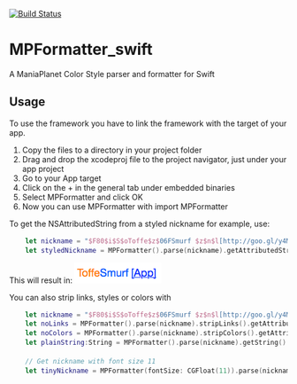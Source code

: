 [![Build Status](https://travis-ci.org/tomvlk/MPFormatter_swift.png)](https://travis-ci.org/tomvlk/MPFormatter_swift)

# MPFormatter_swift
A ManiaPlanet Color Style parser and formatter for Swift

## Usage ##
To use the framework you have to link the framework with the target of your app.

 1. Copy the files to a directory in your project folder
 2. Drag and drop the xcodeproj file to the project navigator, just under your app project
 3. Go to your App target
 4. Click on the + in the general tab under embedded binaries
 5. Select MPFormatter and click OK
 6. Now you can use MPFormatter with import MPFormatter

To get the NSAttributedString from a styled nickname for example, use:
```swift
    let nickname = "$F80$i$S$oToffe$z$06FSmurf $z$n$l[http://goo.gl/y4M9VK][App]$l"
    let styledNickname = MPFormatter().parse(nickname).getAttributedString()
```
This will result in:
![Example result from above code](https://raw.githubusercontent.com/tomvlk/MPFormatter_swift/master/example.png "Example result")



You can also strip links, styles or colors with
```swift
	let nickname = "$F80$i$S$oToffe$z$06FSmurf $z$n$l[http://goo.gl/y4M9VK][App]$l"
    let noLinks = MPFormatter().parse(nickname).stripLinks().getAttributedString()
    let noColors = MPFormatter().parse(nickname).stripColors().getAttributedString()
    let plainString:String = MPFormatter().parse(nickname).getString() // Get plain string, without any styles

    // Get nickname with font size 11
    let tinyNickname = MPFormatter(fontSize: CGFloat(11)).parse(nickname).getAttributedString()
```
